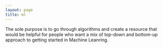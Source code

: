 ```yaml
---
layout: page
title: ml
---
```


<p>The sole purpose is to go through algorithms and create a resource that would be helpful for people who want a mix of top-down and bottom-up approach to getting started in Machine Leanring.</p>
